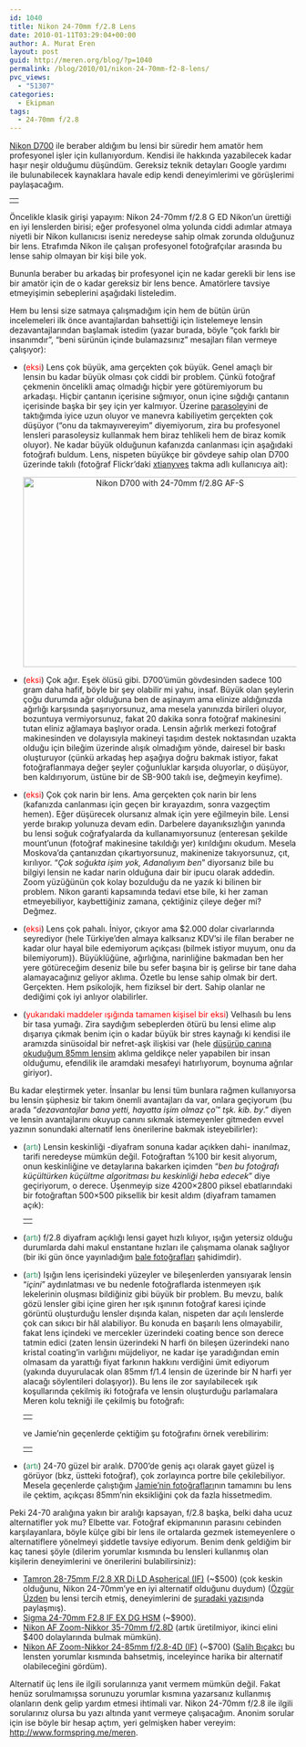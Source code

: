 ```yaml
---
id: 1040
title: Nikon 24-70mm f/2.8 Lens
date: 2010-01-11T03:29:04+00:00
author: A. Murat Eren
layout: post
guid: http://meren.org/blog/?p=1040
permalink: /blog/2010/01/nikon-24-70mm-f2-8-lens/
pvc_views:
  - "51307"
categories:
  - Ekipman
tags:
  - 24-70mm f/2.8
---
```

[Nikon D700](http://meren.org/blog/2009/11/nikon-d700/) ile beraber aldığım bu lensi bir süredir hem amatör hem profesyonel işler için kullanıyordum. Kendisi ile hakkında yazabilecek kadar haşır neşir olduğumu düşündüm. Gereksiz teknik detayları Google yardımı ile bulunabilecek kaynaklara havale edip kendi deneyimlerimi ve görüşlerimi paylaşacağım.

<table border="0" width="100%">
  <tr>
    <td align="center">
      <img src="{{ site.baseurl }}/images/nikon-24-70mm-f2-8-lens-Nikon24-70.jpg" alt="" />
    </td>
  </tr>
</table>

Öncelikle klasik girişi yapayım: Nikon 24-70mm f/2.8 G ED Nikon&#8217;un ürettiği en iyi lenslerden birisi; eğer profesyonel olma yolunda ciddi adımlar atmaya niyetli bir Nikon kullanıcısı iseniz neredeyse sahip olmak zorunda olduğunuz bir lens. Etrafımda Nikon ile çalışan profesyonel fotoğrafçılar arasında bu lense sahip olmayan bir kişi bile yok.

Bununla beraber bu arkadaş bir profesyonel için ne kadar gerekli bir lens ise bir amatör için de o kadar gereksiz bir lens bence. Amatörlere tavsiye etmeyişimin sebeplerini aşağıdaki listeledim.

Hem bu lensi size satmaya çalışmadığım için hem de bütün ürün incelemeleri ilk önce avantajlardan bahsettiği için listelemeye lensin dezavantajlarından başlamak istedim (yazar burada, böyle &#8220;çok farklı bir insanımdır&#8221;, &#8220;beni sürünün içinde bulamazsınız&#8221; mesajları filan vermeye çalışıyor):

  * (<span style="color: #ff0000;">eksi</span>) Lens çok büyük, ama gerçekten çok büyük. Genel amaçlı bir lensin bu kadar büyük olması çok ciddi bir problem. Çünkü fotoğraf çekmenin öncelikli amaç olmadığı hiçbir yere götüremiyorum bu arkadaşı. Hiçbir çantanın içerisine sığmıyor, onun içine sığdığı çantanın içerisinde başka bir şey için yer kalmıyor. Üzerine [parasoley](http://images.google.com/images?q=Nikon+HB-40+Bayonet)ini de taktığımda iyice uzun oluyor ve manevra kabiliyetim gerçekten çok düşüyor (&#8220;onu da takmayıvereyim&#8221; diyemiyorum, zira bu profesyonel lensleri parasoleysiz kullanmak hem biraz tehlikeli hem de biraz komik oluyor). Ne kadar büyük olduğunun kafanızda canlanması için aşağıdaki fotoğrafı buldum. Lens, nispeten büyükçe bir gövdeye sahip olan D700 üzerinde takılı (fotoğraf Flickr&#8217;daki [xtianyves](http://www.flickr.com/photos/xtianyves/3701881042/) takma adlı kullanıcıya ait): <p style="text-align: center;">
      <a title="Nikon D700 with 24-70mm f/2.8G AF-S by christianyves, on Flickr" href="http://www.flickr.com/photos/xtianyves/3701881042/" target="_blank"><img class="aligncenter" src="{{ site.baseurl }}/images/nikon-24-70mm-f2-8-lens-3701881042_e8dd739af8.jpg" alt="Nikon D700 with 24-70mm f/2.8G AF-S" width="500" height="333" /></a>
    </p>

  * (<span style="color: #ff0000;">eksi</span>) Çok ağır. Eşek ölüsü gibi. D700&#8217;ümün gövdesinden sadece 100 gram daha hafif, böyle bir şey olabilir mi yahu, insaf. Büyük olan şeylerin çoğu durumda ağır olduğuna ben de aşinayım ama elinize aldığınızda ağırlığı karşısında şaşırıyorsunuz, ama mesela yanınızda birileri oluyor, bozuntuya vermiyorsunuz, fakat 20 dakika sonra fotoğraf makinesini tutan eliniz ağlamaya başlıyor orada. Lensin ağırlık merkezi fotoğraf makinesinden ve dolayısıyla makineyi taşıdım destek noktasından uzakta olduğu için bileğim üzerinde alışık olmadığım yönde, dairesel bir baskı oluşturuyor (çünkü arkadaş hep aşağıya doğru bakmak istiyor, fakat fotoğraflanmaya değer şeyler çoğunluklar karşıda oluyorlar, o düşüyor, ben kaldırıyorum, üstüne bir de SB-900 takılı ise, değmeyin keyfime).
  * (<span style="color: #ff0000;">eksi</span>) Çok çok narin bir lens. Ama gerçekten çok narin bir lens (kafanızda canlanması için geçen bir kırayazdım, sonra vazgeçtim hemen). Eğer düşürecek olursanız almak için yere eğilmeyin bile. Lensi yerde bırakıp yolunuza devam edin. Darbelere dayanıksızlığın yanında bu lensi soğuk coğrafyalarda da kullanamıyorsunuz (enteresan şekilde mount&#8217;unun (fotoğraf makinesine takıldığı yer) kırıldığını okudum. Mesela Moskova&#8217;da çantanızdan çıkartıyorsunuz, makinenize takıyorsunuz, çıt, kırılıyor. &#8220;_Çok soğukta işim yok, Adanalıyım ben_&#8221; diyorsanız bile bu bilgiyi lensin ne kadar narin olduğuna dair bir ipucu olarak addedin. Zoom yüzüğünün çok kolay bozulduğu da ne yazık ki bilinen bir problem. Nikon garanti kapsamında tedavi etse bile, ki her zaman etmeyebiliyor, kaybettiğiniz zamana, çektiğiniz çileye değer mi? Değmez.
  * (<span style="color: #ff0000;">eksi</span>) Lens çok pahalı. İniyor, çıkıyor ama $2.000 dolar civarlarında seyrediyor (hele Türkiye&#8217;den almaya kalksanız KDV&#8217;si ile filan beraber ne kadar olur hayal bile edemiyorum açıkçası (bilmek istiyor muyum, onu da bilemiyorum)). Büyüklüğüne, ağırlığına, narinliğine bakmadan ben her yere götüreceğim deseniz bile bu sefer başına bir iş gelirse bir tane daha alamayacağınız geliyor aklıma. Özetle bu lense sahip olmak bir dert. Gerçekten. Hem psikolojik, hem fiziksel bir dert. Sahip olanlar ne dediğimi çok iyi anlıyor olabilirler.
  * (<span style="color: #ff0000;">yukarıdaki maddeler ışığında tamamen kişisel bir eksi</span>) Velhasılı bu lens bir tasa yumağı. Zira saydığım sebeplerden ötürü bu lensi elime alıp dışarıya çıkmak benim için o kadar büyük bir stres kaynağı ki kendisi ile aramızda sinüsoidal bir nefret-aşk ilişkisi var (hele [düşürüp canına okuduğum 85mm lensim](http://meren.org/blog/2009/10/nikon-85mm-f1-8-lens/) aklıma geldikçe neler yapabilen bir insan olduğumu, efendilik ile aramdaki mesafeyi hatırlıyorum, boynuma ağrılar giriyor).

Bu kadar eleştirmek yeter. İnsanlar bu lensi tüm bunlara rağmen kullanıyorsa bu lensin şüphesiz bir takım önemli avantajları da var, onlara geçiyorum (bu arada &#8220;_dezavantajlar bana yetti, hayatta işim olmaz ço_™ _tşk. kib. by_.&#8221; diyen ve lensin avantajlarını okuyup canını sıkmak istemeyenler gitmeden evvel yazının sonundaki alternatif lens önerilerine bakmak isteyebilirler):

  * (<span style="color: #339966;">artı</span>) Lensin keskinliği -diyafram sonuna kadar açıkken dahi- inanılmaz, tarifi neredeyse mümkün değil. Fotoğraftan %100 bir kesit alıyorum, onun keskinliğine ve detaylarına bakarken içimden &#8220;_ben bu fotoğrafı küçültürken küçültme algoritması bu keskinliği heba edecek_&#8221; diye geçiriyorum, o derece. Üşenmeyip size 4200&#215;2800 piksel ebatlarındaki bir fotoğraftan 500&#215;500 piksellik bir kesit aldım (diyafram tamamen açık):
  
    <table border="0" width="100%">
      <tr>
        <td align="center">
          <img src="{{ site.baseurl }}/images/nikon-24-70mm-f2-8-lens-crop.png" alt="" />
        </td>
      </tr>
    </table>

  * (<span style="color: #339966;">artı</span>) f/2.8 diyafram açıklığı lensi gayet hızlı kılıyor, ışığın yetersiz olduğu durumlarda dahi makul enstantane hızları ile çalışmama olanak sağlıyor (bir iki gün önce yayınladığım [bale fotoğrafları](http://meren.org/blog/2010/01/bale-dusmani-bremen-mizikacilari/) şahidimdir).
  * (<span style="color: #339966;">artı</span>) Işığın lens içerisindeki yüzeyler ve bileşenlerden yansıyarak lensin &#8220;_içini_&#8221; aydınlatması ve bu nedenle fotoğraflarda istenmeyen ışık lekelerinin oluşması bildiğiniz gibi büyük bir problem. Bu mevzu, balık gözü lensler gibi içine giren her ışık ışınının fotoğraf karesi içinde görüntü oluşturduğu lensler dışında kalan, nispeten dar açılı lenslerde çok can sıkıcı bir hâl alabiliyor. Bu konuda en başarılı lens olmayabilir, fakat lens içindeki ve mercekler üzerindeki coating bence son derece tatmin edici (zaten lensin üzerindeki N harfi ön bileşen üzerindeki nano kristal coating&#8217;in varlığını müjdeliyor, ne kadar işe yaradığından emin olmasam da yarattığı fiyat farkının hakkını verdiğini ümit ediyorum (yakında duyurulacak olan 85mm f/1.4 lensin de üzerinde bir N harfi yer alacağı söylentileri dolaşıyor)). Bu lens ile zor sayılabilecek ışık koşullarında çekilmiş iki fotoğrafa ve lensin oluşturduğu parlamalara Meren kolu tekniği ile çekilmiş bu fotoğrafı:
  
    <table border="0" width="100%">
      <tr>
        <td align="center">
          <img src="{{ site.baseurl }}/images/nikon-24-70mm-f2-8-lens-chicago-trip-1785.jpg" alt="" />
        </td>
      </tr>
    </table>
    
    ve Jamie&#8217;nin geçenlerde çektiğim şu fotoğrafını örnek verebilirim:
    
    <table border="0" width="100%">
      <tr>
        <td align="center">
          <img src="{{ site.baseurl }}/images/nikon-24-70mm-f2-8-lens-Jamie-21.jpg" alt="" />
        </td>
      </tr>
    </table>

  * (<span style="color: #339966;">artı</span>) 24-70 güzel bir aralık. D700&#8217;de geniş açı olarak gayet güzel iş görüyor (bkz, üstteki fotoğraf), çok zorlayınca portre bile çekilebiliyor. Mesela geçenlerde çalıştığım [Jamie&#8217;nin fotoğrafları](http://meren.org/2009/12/jamie/)nın tamamını bu lens ile çektim, açıkçası 85mm&#8217;nin eksikliğini çok da fazla hissetmedim.

Peki 24-70 aralığına yakın bir aralığı kapsayan, f/2.8 başka, belki daha ucuz alternatifler yok mu? Elbette var. Fotoğraf ekipmanının parasını cebinden karşılayanlara, böyle külçe gibi bir lens ile ortalarda gezmek istemeyenlere o alternatiflere yönelmeyi şiddetle tavsiye ediyorum. Benim denk geldiğim bir kaç tanesi şöyle (dilerim yorumlar kısmında bu lensleri kullanmış olan kişilerin deneyimlerini ve önerilerini bulabilirsiniz):

  * [Tamron 28-75mm F/2.8 XR Di LD Aspherical (IF)](http://www.tamron.com/lenses/prod/2875mm.asp) (~$500) (çok keskin olduğunu, Nikon 24-70mm&#8217;ye en iyi alternatif olduğunu duydum) ([Özgür Üzden](http://www.ozgurblogcu.com/) bu lensi tercih etmiş, deneyimlerini de [şuradaki yazısı](http://www.ozgurblogcu.com/tamron-28-75mm-f2-8-lens-400.html)nda paylaşmış).
  * [Sigma 24-70mm F2.8 IF EX DG HSM](http://www.sigmaphoto.com/lenses/lenses_all_details.asp?id=3362&navigator=2) (~$900).
  * [Nikon AF Zoom-Nikkor 35-70mm f/2.8D](http://www.kenrockwell.com/nikon/3570.htm) (artık üretilmiyor, ikinci elini $400 dolaylarında bulmak mümkün).
  * [Nikon AF Zoom-Nikkor 24-85mm f/2.8-4D (IF)](http://nikonusa.com/Find-Your-Nikon/Product/Camera-Lenses/1929/AF-Zoom-NIKKOR-24-85mm-f%252F2.8-4D-IF.html) (~$700) ([Salih Bıçakçı](http://www.salihbicakci.com/) bu lensten yorumlar kısmında bahsetmiş, inceleyince harika bir alternatif olabileceğini gördüm).

Alternatif üç lens ile ilgili sorularınıza yanıt vermem mümkün değil. Fakat henüz sorulmamışsa sorunuzu yorumlar kısmına yazarsanız kullanmış olanların denk gelip yardım etmesi ihtimali var. Nikon 24-70mm f/2.8 ile ilgili sorularınız olursa bu yazı altında yanıt vermeye çalışacağım. Anonim sorular için ise böyle bir hesap açtım, yeri gelmişken haber vereyim: <http://www.formspring.me/meren>.
